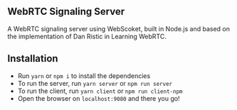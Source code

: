 WebRTC Signaling Server
---

A WebRTC signaling server using WebScoket, built in Node.js and based on the
implementation of Dan Ristic in Learning WebRTC.

## Installation

- Run `yarn` or `npm i` to install the dependencies
- To run the server, run `yarn server` or `npm run server`
- To run the client, run `yarn client` or `npm run client-npm`
- Open the browser on `localhost:9080` and there you go!
